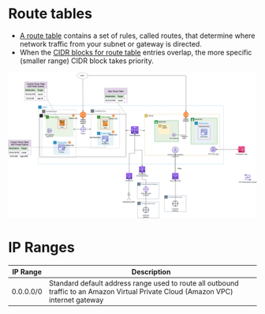 # Route tables
- [A route table](https://docs.aws.amazon.com/vpc/latest/userguide/VPC_Route_Tables.html) contains a set of rules, called routes, that determine where network traffic from your subnet or gateway is directed. 
- When the [CIDR blocks for route table](https://docs.aws.amazon.com/vpc/latest/userguide/VPC_Route_Tables.html) entries overlap, the more specific (smaller range) CIDR block takes priority.

![img.png](../../assets/AWS_VPC.png)

# IP Ranges

| IP Range  | Description                                                                                                                        |
|-----------|------------------------------------------------------------------------------------------------------------------------------------|
| 0.0.0.0/0 | Standard default address range used to route all outbound traffic to an Amazon Virtual Private Cloud (Amazon VPC) internet gateway |
